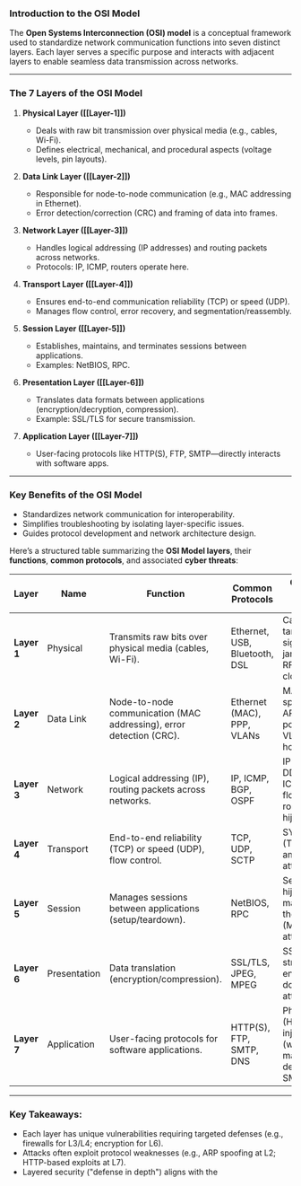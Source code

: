  

### **Introduction to the OSI Model**  

The **Open Systems Interconnection (OSI) model** is a conceptual framework used to standardize network communication functions into seven distinct layers. Each layer serves a specific purpose and interacts with adjacent layers to enable seamless data transmission across networks.

---

### **The 7 Layers of the OSI Model**  

1. **Physical Layer ([[Layer-1]])**  
   - Deals with raw bit transmission over physical media (e.g., cables, Wi-Fi).  
   - Defines electrical, mechanical, and procedural aspects (voltage levels, pin layouts).  

1. **Data Link Layer ([[Layer-2]])**  
   - Responsible for node-to-node communication (e.g., MAC addressing in Ethernet).  
   - Error detection/correction (CRC) and framing of data into frames.  

1. **Network Layer ([[Layer-3]])**  
   - Handles logical addressing (IP addresses) and routing packets across networks.  
   - Protocols: IP, ICMP, routers operate here.  

1. **Transport Layer ([[Layer-4]])**  
   - Ensures end-to-end communication reliability (TCP) or speed (UDP).  
   - Manages flow control, error recovery, and segmentation/reassembly.  

1. **Session Layer ([[Layer-5]])**  
   - Establishes, maintains, and terminates sessions between applications.  
   - Examples: NetBIOS, RPC.  

1. **Presentation Layer ([[Layer-6]])**  
   - Translates data formats between applications (encryption/decryption, compression).  
   - Example: SSL/TLS for secure transmission.  

1. **Application Layer ([[Layer-7]])**  
   - User-facing protocols like HTTP(S), FTP, SMTP—directly interacts with software apps.  

---

### **Key Benefits of the OSI Model**  
- Standardizes network communication for interoperability.  
- Simplifies troubleshooting by isolating layer-specific issues.  
- Guides protocol development and network architecture design.



Here’s a structured table summarizing the **OSI Model layers**, their **functions**, **common protocols**, and associated **cyber threats**:  

| **Layer**         | **Name**           | **Function**                                                                 | **Common Protocols**                     | **Common Cyber Threats**                                                                 |
|-------------------|--------------------|-----------------------------------------------------------------------------|------------------------------------------|-----------------------------------------------------------------------------------------|
| **Layer 1**       | Physical           | Transmits raw bits over physical media (cables, Wi-Fi).                     | Ethernet, USB, Bluetooth, DSL           | Cable tampering, signal jamming, RFID cloning.                                          |
| **Layer 2**       | Data Link          | Node-to-node communication (MAC addressing), error detection (CRC).         | Ethernet (MAC), PPP, VLANs               | MAC spoofing, ARP poisoning, VLAN hopping.                                               |
| **Layer 3**       | Network            | Logical addressing (IP), routing packets across networks.                   | IP, ICMP, BGP, OSPF                      | IP spoofing, DDoS (e.g., ICMP floods), route hijacking.                                  |
| **Layer 4**       | Transport          | End-to-end reliability (TCP) or speed (UDP), flow control.                  | TCP, UDP, SCTP                           | SYN floods (TCP), UDP amplification attacks.                                             |
| **Layer 5**       | Session            | Manages sessions between applications (setup/teardown).                     | NetBIOS, RPC                             | Session hijacking, man-in-the-middle (MITM) attacks.                                     |
| **Layer 6**       | Presentation       | Data translation (encryption/compression).                                  | SSL/TLS, JPEG, MPEG                      | SSL stripping, encryption downgrade attacks.                                             |
| **Layer 7**       | Application        | User-facing protocols for software applications.                            | HTTP(S), FTP, SMTP, DNS                  | Phishing (HTTP), SQL injection (web apps), malware delivery via SMTP/FTP.                |

---

### **Key Takeaways**:  
- Each layer has unique vulnerabilities requiring targeted defenses (e.g., firewalls for L3/L4; encryption for L6).  
- Attacks often exploit protocol weaknesses (e.g., ARP spoofing at L2; HTTP-based exploits at L7).  
- Layered security ("defense in depth") aligns with the